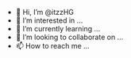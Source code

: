 - 👋 Hi, I’m @itzzHG
- 👀 I’m interested in ...
- 🌱 I’m currently learning ...
- 💞️ I’m looking to collaborate on ...
- 📫 How to reach me ...

<!---
itzzHG/itzzHG is a ✨ special ✨ repository because its `README.md` (this file) appears on your GitHub profile.
You can click the Preview link to take a look at your changes.
--->

